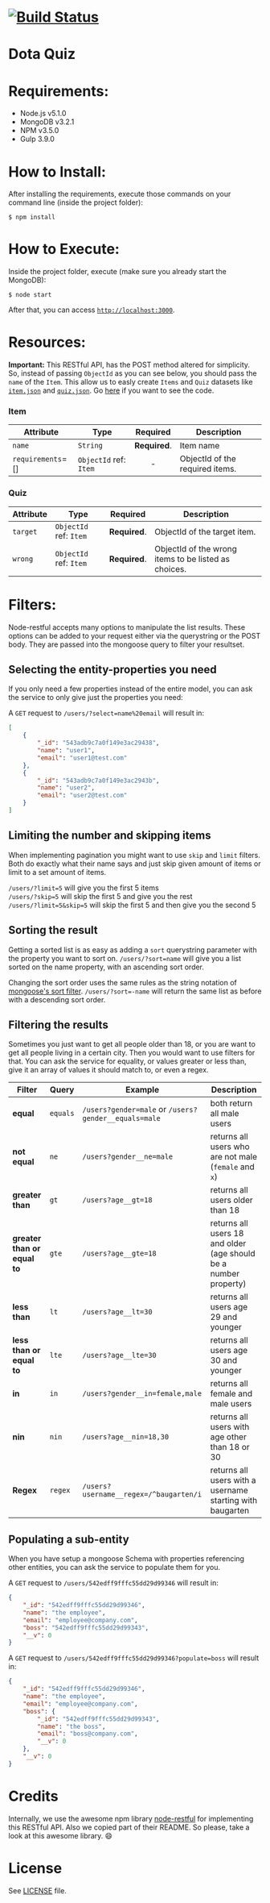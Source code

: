 [![Build Status](https://travis-ci.org/matheussampaio/dota-quiz.svg?branch=master)](https://travis-ci.org/matheussampaio/dota-quiz)
================
# Dota Quiz

# Requirements:
- Node.js v5.1.0
- MongoDB v3.2.1
- NPM v3.5.0
- Gulp 3.9.0

# How to Install:

After installing the requirements, execute those commands on your command line (inside the project folder):
```
$ npm install
```

# How to Execute:

Inside the project folder, execute (make sure you already start the MongoDB):
```
$ node start
```
After that, you can access [`http://localhost:3000`](http://localhost:3000).

# Resources:

**Important:** This RESTful API, has the POST method altered for simplicity. So, instead of passing `ObjectId` as you can see below, you should pass the `name` of the `Item`. This allow us to easly create `Items` and `Quiz` datasets like [`item.json`](https://github.com/matheussampaio/dota-quiz/blob/master/data/item.json) and [`quiz.json`](https://github.com/matheussampaio/dota-quiz/blob/master/data/quiz.json). Go [here](https://github.com/matheussampaio/dota-quiz/blob/master/server/models/quiz) if you want to see the code.

### Item

Attribute | Type | Required | Description
--- | --- | :---: | ---
`name` | `String` | **Required**. | Item name
`requirements`=[] | `ObjectId` ref: `Item` | - | ObjectId of the required items.

### Quiz

Attribute | Type | Required | Description
--- | --- | :---: | ---
`target` | `ObjectId` ref: `Item` | **Required**. | ObjectId of the target item.
`wrong` | `ObjectId` ref: `Item` | **Required**. | ObjectId of the wrong items to be listed as choices.

# Filters:

Node-restful accepts many options to manipulate the list results. These options can be added to your request either via the querystring or the POST body. They are passed into the mongoose query to filter your resultset.

## Selecting the entity-properties you need

If you only need a few properties instead of the entire model, you can ask the service to only give just the properties you need:

A `GET` request to `/users/?select=name%20email` will result in:

```json
[
    {
        "_id": "543adb9c7a0f149e3ac29438",
        "name": "user1",
        "email": "user1@test.com"
    },
    {
        "_id": "543adb9c7a0f149e3ac2943b",
        "name": "user2",
        "email": "user2@test.com"
    }
]
```

## Limiting the number and skipping items

When implementing pagination you might want to use `skip` and `limit` filters. Both do exactly what their name says and just skip given amount of items or limit to a set amount of items.

`/users/?limit=5` will give you the first 5 items  
`/users/?skip=5` will skip the first 5 and give you the rest  
`/users/?limit=5&skip=5` will skip the first 5 and then give you the second 5

## Sorting the result

Getting a sorted list is as easy as adding a `sort` querystring parameter with the property you want to sort on. `/users/?sort=name` will give you a list sorted on the name property, with an ascending sort order.

Changing the sort order uses the same rules as the string notation of [mongoose's sort filter](http://mongoosejs.com/docs/api.html#query_Query-sort). `/users/?sort=-name` will return the same list as before with a descending sort order.

## Filtering the results

Sometimes you just want to get all people older than 18, or you are want to get all people living in a certain city. Then you would want to
use filters for that. You can ask the service for equality, or values greater or less than, give it an array of values it should match to, or even a regex.

| Filter                       | Query  | Example                                              | Description                     |
|------------------------------|--------|------------------------------------------------------|---------------------------------|
| **equal**                    | `equals` | `/users?gender=male` or `/users?gender__equals=male` | both return all male users      |
| **not equal**                | `ne`     | `/users?gender__ne=male`                             | returns all users who are not male (`female` and `x`)        |
| **greater than**             | `gt`     | `/users?age__gt=18`                                  | returns all users older than 18                                   |
| **greater than or equal to** | `gte`    | `/users?age__gte=18`                                 | returns all users 18 and older (age should be a number property) |
| **less than**                | `lt`     | `/users?age__lt=30`                                  | returns all users age 29 and younger                              |
| **less than or equal to**    | `lte`    | `/users?age__lte=30`                                 | returns all users age 30 and younger                             |
| **in**                       | `in`     | `/users?gender__in=female,male`                         | returns all female and male users                    |
| **nin**                      | `nin`    | `/users?age__nin=18,30`                                 | returns all users with age other than 18 or 30                |
| **Regex**                    | `regex`  | `/users?username__regex=/^baugarten/i` | returns all users with a username starting with baugarten           |

## Populating a sub-entity

When you have setup a mongoose Schema with properties referencing other entities, you can ask the service to populate them for you.

A `GET` request to `/users/542edff9fffc55dd29d99346` will result in:

```json
{
    "_id": "542edff9fffc55dd29d99346",
    "name": "the employee",
    "email": "employee@company.com",
    "boss": "542edff9fffc55dd29d99343",
    "__v": 0
}
```
A `GET` request to `/users/542edff9fffc55dd29d99346?populate=boss` will result in:

```json
{
    "_id": "542edff9fffc55dd29d99346",
    "name": "the employee",
    "email": "employee@company.com",
    "boss": {
        "_id": "542edff9fffc55dd29d99343",
        "name": "the boss",
        "email": "boss@company.com",
        "__v": 0
    },
    "__v": 0
}
```

# Credits

Internally, we use the awesome npm library [node-restful](https://github.com/baugarten/node-restful) for implementing this RESTful API. Also we copied part of their README. So please, take a look at this awesome library. :smile:


# License

See [LICENSE](https://github.com/matheussampaio/dota-quiz/blob/master/LICENSE) file.
